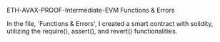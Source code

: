 ETH-AVAX-PROOF-Intermediate-EVM
Functions & Errors

In the file, 'Functions & Errors', I created a smart contract with solidity, utilizing the require(), assert(), and revert() functionalities.
